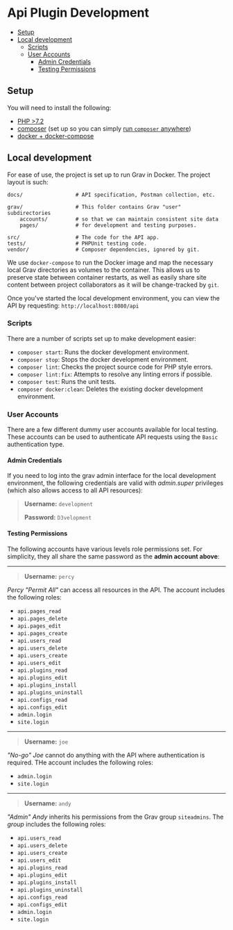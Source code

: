 # Api Plugin Development

- [Setup](#setup)
- [Local development](#local-development)
  - [Scripts](#scripts)
  - [User Accounts](#user-accounts)
    - [Admin Credentials](#admin-credentials)
    - [Testing Permissions](#testing-permissions)

## Setup

You will need to install the following:

- [PHP >7.2](https://www.php.net/downloads.php)
- [composer](https://getcomposer.org/download/) (set up so you can simply [run `composer` anywhere](https://getcomposer.org/doc/00-intro.md#globally))
- [docker + docker-compose](https://docs.docker.com/compose/install/)


## Local development

For ease of use, the project is set up to run Grav in Docker. The project layout is such:

```
docs/                 # API specification, Postman collection, etc.

grav/                 # This folder contains Grav "user" subdirectories
    accounts/         # so that we can maintain consistent site data
    pages/            # for development and testing purposes.

src/                  # The code for the API app.
tests/                # PHPUnit testing code.
vendor/               # Composer dependencies, ignored by git.
```

We use `docker-compose` to run the Docker image and map the necessary local Grav directories as volumes to the container. This allows us to preserve state between container restarts, as well as easily share site content between project collaborators as it will be change-tracked by `git`.

Once you've started the local development environment, you can view the API by requesting: `http://localhost:8080/api`


### Scripts

There are a number of scripts set up to make development easier:

- `composer start`: Runs the docker development environment.
- `composer stop`: Stops the docker development environment.
- `composer lint`: Checks the project source code for PHP style errors.
- `composer lint:fix`: Attempts to resolve any linting errors if possible.
- `composer test`: Runs the unit tests.
- `composer docker:clean`: Deletes the existing docker development environment.


### User Accounts

There are a few different dummy user accounts available for local testing. These accounts can be used to authenticate API requests using the `Basic` authentication type.


#### Admin Credentials

If you need to log into the grav admin interface for the local development environment, the following credentials are valid with _admin.super_ privileges (which also allows access to all API resources):

> **Username:** `development`
>
> **Password:** `D3velopment`


#### Testing Permissions

The following accounts have various levels role permissions set. For simplicity, they all share the same password as the **admin account above**:

---

> **Username:** `percy`

_Percy "Permit All"_ can access all resources in the API. The account includes the following roles:

- `api.pages_read`
- `api.pages_delete`
- `api.pages_edit`
- `api.pages_create`
- `api.users_read`
- `api.users_delete`
- `api.users_create`
- `api.users_edit`
- `api.plugins_read`
- `api.plugins_edit`
- `api.plugins_install`
- `api.plugins_uninstall`
- `api.configs_read`
- `api.configs_edit`
- `admin.login`
- `site.login`

---

> **Username:** `joe`

_"No-go" Joe_ cannot do anything with the API where authentication is required. THe account includes the following roles:

- `admin.login`
- `site.login`

---

> **Username:** `andy`

_"Admin" Andy_ inherits his permissions from the Grav group `siteadmins`. The _group_ includes the following roles:

- `api.users_read`
- `api.users_delete`
- `api.users_create`
- `api.users_edit`
- `api.plugins_read`
- `api.plugins_edit`
- `api.plugins_install`
- `api.plugins_uninstall`
- `api.configs_read`
- `api.configs_edit`
- `admin.login`
- `site.login`
